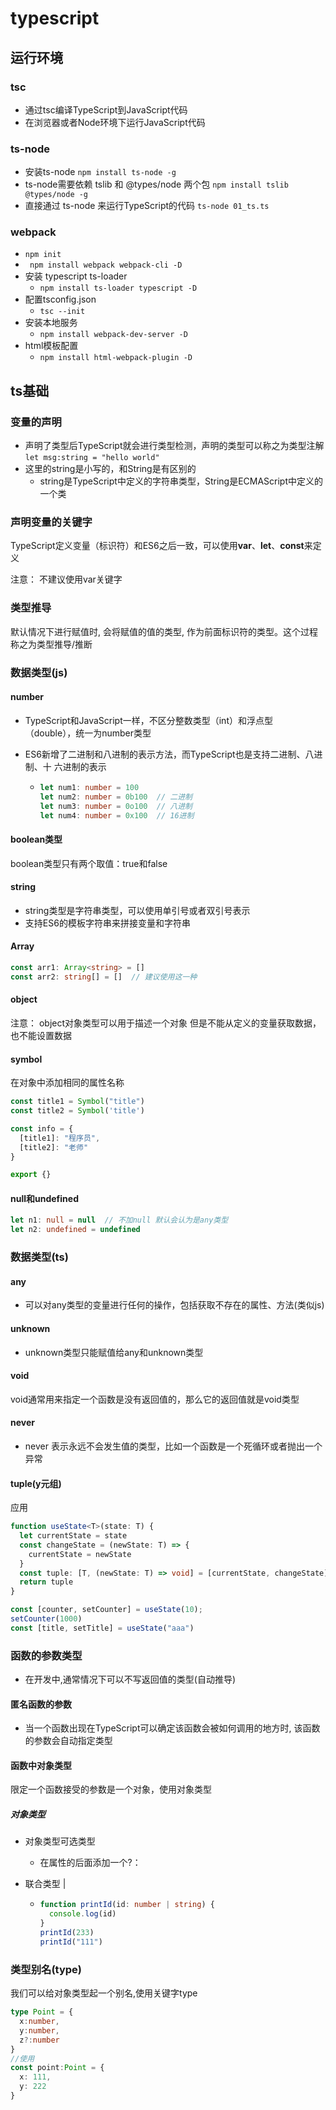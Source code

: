 # typescript

## 运行环境

### tsc

- 通过tsc编译TypeScript到JavaScript代码
- 在浏览器或者Node环境下运行JavaScript代码

### ts-node

- 安装ts-node  ```npm install ts-node -g```
- ts-node需要依赖 tslib 和 @types/node 两个包  ```npm install tslib @types/node -g```
- 直接通过 ts-node 来运行TypeScript的代码  ```ts-node 01_ts.ts```

### webpack

- ```npm init```
- ``` npm install webpack webpack-cli -D```
- 安装 typescript ts-loader
  - ```npm install ts-loader typescript -D```
- 配置tsconfig.json
  - ```tsc --init```
- 安装本地服务
  - ```npm install webpack-dev-server -D```
- html模板配置
  - ```npm install html-webpack-plugin -D```

## ts基础

### 变量的声明

- 声明了类型后TypeScript就会进行类型检测，声明的类型可以称之为类型注解```let msg:string = "hello world"```
- 这里的string是小写的，和String是有区别的
  - string是TypeScript中定义的字符串类型，String是ECMAScript中定义的一个类

### 声明变量的关键字

TypeScript定义变量（标识符）和ES6之后一致，可以使用**var**、**let**、**const**来定义

注意： 不建议使用var关键字

### 类型推导

默认情况下进行赋值时, 会将赋值的值的类型, 作为前面标识符的类型。这个过程称之为类型推导/推断

### 数据类型(js)

#### number

- TypeScript和JavaScript一样，不区分整数类型（int）和浮点型 （double），统一为number类型

- ES6新增了二进制和八进制的表示方法，而TypeScript也是支持二进制、八进制、十 六进制的表示

  - ```typescript
    let num1: number = 100 
    let num2: number = 0b100  // 二进制
    let num3: number = 0o100  // 八进制
    let num4: number = 0x100  // 16进制
    ```

#### boolean类型

boolean类型只有两个取值：true和false

#### string

- string类型是字符串类型，可以使用单引号或者双引号表示
- 支持ES6的模板字符串来拼接变量和字符串

#### Array

```typescript
const arr1: Array<string> = []
const arr2: string[] = []  // 建议使用这一种
```

#### object

注意： object对象类型可以用于描述一个对象  但是不能从定义的变量获取数据，也不能设置数据

#### symbol

在对象中添加相同的属性名称

```typescript
const title1 = Symbol("title")
const title2 = Symbol('title')

const info = {
  [title1]: "程序员",
  [title2]: "老师"
}

export {}
```

#### null和undefined

```typescript
let n1: null = null  // 不加null 默认会认为是any类型
let n2: undefined = undefined
```

### 数据类型(ts)

#### any

- 可以对any类型的变量进行任何的操作，包括获取不存在的属性、方法(类似js)

#### unknown

- unknown类型只能赋值给any和unknown类型

#### void

void通常用来指定一个函数是没有返回值的，那么它的返回值就是void类型

#### never

- never 表示永远不会发生值的类型，比如一个函数是一个死循环或者抛出一个异常

#### tuple(y元组)

应用

```typescript
function useState<T>(state: T) {
  let currentState = state
  const changeState = (newState: T) => {
    currentState = newState
  }
  const tuple: [T, (newState: T) => void] = [currentState, changeState]
  return tuple
}

const [counter, setCounter] = useState(10);
setCounter(1000)
const [title, setTitle] = useState("aaa")
```

### 函数的参数类型

- 在开发中,通常情况下可以不写返回值的类型(自动推导)

#### 匿名函数的参数

- 当一个函数出现在TypeScript可以确定该函数会被如何调用的地方时, 该函数的参数会自动指定类型

#### 函数中对象类型

限定一个函数接受的参数是一个对象，使用对象类型

##### 对象类型

- 对象类型可选类型

  - 在属性的后面添加一个?：

- 联合类型  | 

  - ```typescript
    function printId(id: number | string) {
      console.log(id)
    }
    printId(233)
    printId("111")
    ```

### 类型别名(type)

我们可以给对象类型起一个别名,使用关键字type

```typescript
type Point = {
  x:number,
  y:number,
  z?:number
}
//使用
const point:Point = {
  x: 111,
  y: 222
}
```




